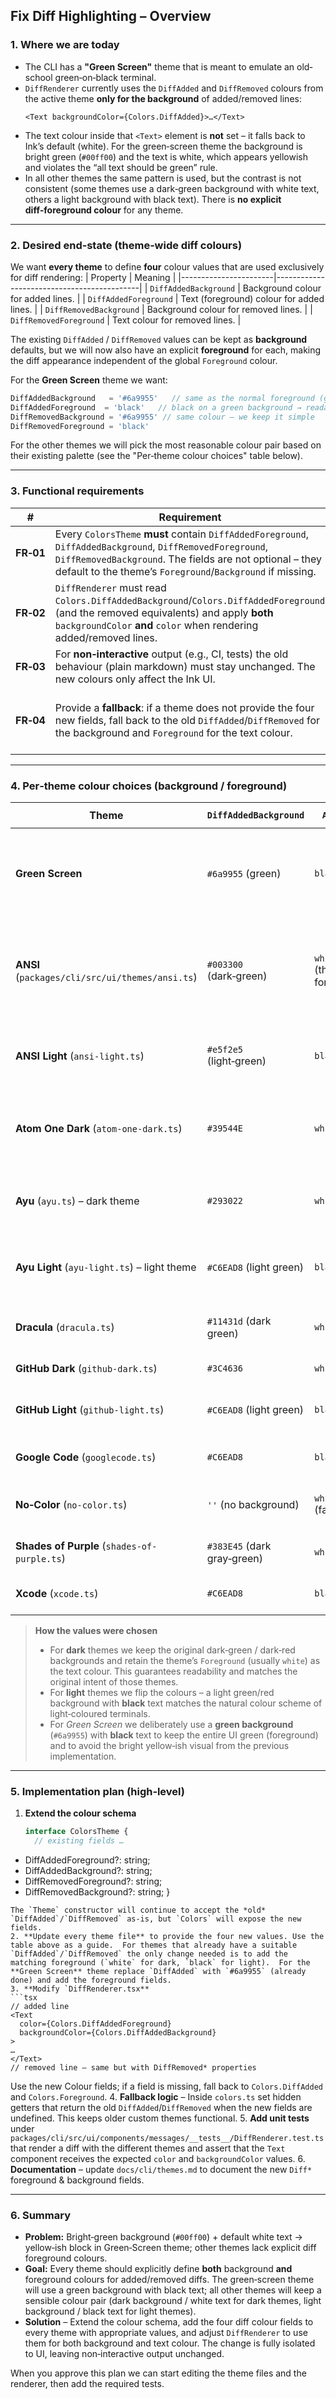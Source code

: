 ## Fix Diff Highlighting – Overview

### 1. Where we are today

- The CLI has a **"Green Screen"** theme that is meant to emulate an old‐school green‑on‑black terminal.
- `DiffRenderer` currently uses the `DiffAdded` and `DiffRemoved` colours from the active theme **only for the background** of added/removed lines:
  ```tsx
  <Text backgroundColor={Colors.DiffAdded}>…</Text>
  ```
- The text colour inside that `<Text>` element is **not** set – it falls back to Ink’s default (white).  For the green‑screen theme the background is bright green (`#00ff00`) and the text is white, which appears yellowish and violates the “all text should be green” rule.
- In all other themes the same pattern is used, but the contrast is not consistent (some themes use a dark‑green background with white text, others a light background with black text).  There is **no explicit diff‑foreground colour** for any theme.

---

### 2. Desired end‑state (theme‑wide diff colours)

We want **every theme** to define **four** colour values that are used exclusively for diff rendering:
| Property               | Meaning                                    |
|-----------------------|--------------------------------------------|
| `DiffAddedBackground` | Background colour for added lines.       |
| `DiffAddedForeground` | Text (foreground) colour for added lines. |
| `DiffRemovedBackground` | Background colour for removed lines.   |
| `DiffRemovedForeground` | Text colour for removed lines.    |

The existing `DiffAdded` / `DiffRemoved` values can be kept as **background** defaults, but we will now also have an explicit **foreground** for each, making the diff appearance independent of the global `Foreground` colour.

For the **Green Screen** theme we want:
```ts
DiffAddedBackground   = '#6a9955'   // same as the normal foreground (green)
DiffAddedForeground  = 'black'   // black on a green background → readable
DiffRemovedBackground = '#6a9955' // same colour – we keep it simple
DiffRemovedForeground = 'black'
```
For the other themes we will pick the most reasonable colour pair based on their existing palette (see the "Per‑theme colour choices" table below).

---

### 3. Functional requirements

| # | Requirement | Reason |
|---|------------|--------|
| **FR‑01** | Every `ColorsTheme` **must** contain `DiffAddedForeground`, `DiffAddedBackground`, `DiffRemovedForeground`, `DiffRemovedBackground`. The fields are not optional – they default to the theme’s `Foreground`/`Background` if missing. | Guarantees that a diff will always have a foreground/background pair. |
| **FR‑02** | `DiffRenderer` must read `Colors.DiffAddedBackground`/`Colors.DiffAddedForeground` (and the removed equivalents) and apply **both** `backgroundColor` **and** `color` when rendering added/removed lines. | Removes the white‑on‑green problem and makes the look deterministic for each theme. |
| **FR‑03** | For **non‑interactive** output (e.g., CI, tests) the old behaviour (plain markdown) must stay unchanged. The new colours only affect the Ink UI. | No regression in CI pipelines. |
| **FR‑04** | Provide a **fallback**: if a theme does not provide the four new fields, fall back to the old `DiffAdded`/`DiffRemoved` for the background and `Foreground` for the text colour. | Keeps backward‑compatibility with any custom theme that has not yet been updated. |

---

### 4. Per‑theme colour choices (background / foreground)

| Theme | `DiffAddedBackground` | `Added FG` | `DiffRemovedBackground` | `Removed FG` | Notes |
|------|---------------------|-----------|-----------------------|------------|------|
| **Green Screen** | `#6a9955` (green) | `black` | `#6a9955` | `black` | Makes the whole UI green on dark; both added/removed use same colour for a consistent look. |
| **ANSI** (`packages/cli/src/ui/themes/ansi.ts`) | `#003300` (dark‑green) | `white` (theme foreground) | `#4D0000` (dark‑red) | `white` | Dark theme – keep the existing dark backgrounds; white foreground is already readable. |
| **ANSI Light** (`ansi-light.ts`) | `#e5f2e5` (light‑green) | `black` | `#ffe5e5` (light‑red) | `black` | Light theme – light background with black text for readability. |
| **Atom One Dark** (`atom-one-dark.ts`) | `#39544E` | `white` | `#282828` (for deleted – the theme already uses a dark background) | `white` | Use a slightly lighter green for added (e.g., `#4b7c5b`) and set foreground to `white`. |
| **Ayu** (`ayu.ts`) – dark theme | `#293022` | `white` | `#1d1d1d` | `white` | Keep the existing dark colours, foreground stays white. |
| **Ayu Light** (`ayu-light.ts`) – light theme | `#C6EAD8` (light green) | `black` | `#FFE5E5` (light red) | `black` | Consistent with a light theme – dark text on a light background. |
| **Dracula** (`dracula.ts`) | `#11431d` (dark green) | `white` | `#4a0c0c` (dark red) | `white` | Dark background, white text – fine as is. |
| **GitHub Dark** (`github-dark.ts`) | `#3C4636` | `white` | `#4D0000` (reuse same) | `white` | Already dark, keep as is. |
| **GitHub Light** (`github-light.ts`) | `#C6EAD8` (light green) | `black` | `#FFE5E5` | `black` | Light theme – standard black on light background. |
| **Google Code** (`googlecode.ts`) | `#C6EAD8` | `black` | `#FFE5E5` | `black` | Light background – use black text. |
| **No‑Color** (`no-color.ts`) | `''` (no background) | `white` (fallback) | `''` | `white` | No colour – fallback to normal foreground. |
| **Shades of Purple** (`shades-of-purple.ts`) | `#383E45` (dark gray‑green) | `white` | `#581c1c` (dark red) | `white` | Keep existing dark backgrounds. |
| **Xcode** (`xcode.ts`) | `#C6EAD8` | `black` | `#FFE5E5` | `black` | Light background – black text.

> **How the values were chosen**
> * For **dark** themes we keep the original dark‑green / dark‑red backgrounds and retain the theme’s `Foreground` (usually `white`) as the text colour. This guarantees readability and matches the original intent of those themes.
> * For **light** themes we flip the colours – a light green/red background with **black** text matches the natural colour scheme of light‑coloured terminals.
> * For _Green Screen_ we deliberately use a **green background** (`#6a9955`) with **black** text to keep the entire UI green (foreground) and to avoid the bright yellow‑ish visual from the previous implementation.

---

### 5. Implementation plan (high‑level)

1. **Extend the colour schema**
   ```ts
   interface ColorsTheme {
     // existing fields …
+    DiffAddedForeground?: string;
+    DiffAddedBackground?: string;
+    DiffRemovedForeground?: string;
+    DiffRemovedBackground?: string;
   }
   ```
   The `Theme` constructor will continue to accept the *old* `DiffAdded`/`DiffRemoved` as‑is, but `Colors` will expose the new fields.
2. **Update every theme file** to provide the four new values. Use the table above as a guide.  For themes that already have a suitable `DiffAdded`/`DiffRemoved` the only change needed is to add the matching foreground (`white` for dark, `black` for light).  For the **Green Screen** theme replace `DiffAdded` with `#6a9955` (already done) and add the foreground fields.
3. **Modify `DiffRenderer.tsx**
   ```tsx
   // added line
   <Text
     color={Colors.DiffAddedForeground}
     backgroundColor={Colors.DiffAddedBackground}
   >
   …
   </Text>
   // removed line – same but with DiffRemoved* properties
   ```
   Use the new Colour fields; if a field is missing, fall back to `Colors.DiffAdded` and `Colors.Foreground`.
4. **Fallback logic** – Inside `colors.ts` set hidden getters that return the old `DiffAdded`/`DiffRemoved` when the new fields are undefined.  This keeps older custom themes functional.
5. **Add unit tests** under `packages/cli/src/ui/components/messages/__tests__/DiffRenderer.test.ts` that render a diff with the different themes and assert that the `Text` component receives the expected `color` and `backgroundColor` values.
6. **Documentation** – update `docs/cli/themes.md` to document the new `Diff*` foreground & background fields.

---

### 6. Summary

- **Problem:** Bright‑green background (`#00ff00`) + default white text → yellow‑ish block in Green‑Screen theme; other themes lack explicit diff foreground colours.
- **Goal:** Every theme should explicitly define **both** background **and** foreground colours for added/removed diffs. The green‑screen theme will use a green background with black text; all other themes will keep a sensible colour pair (dark background / white text for dark themes, light background / black text for light themes).
- **Solution** – Extend the colour schema, add the four diff colour fields to every theme with appropriate values, and adjust `DiffRenderer` to use them for both background and text colour. The change is fully isolated to UI, leaving non‑interactive output unchanged.

When you approve this plan we can start editing the theme files and the renderer, then add the required tests.
